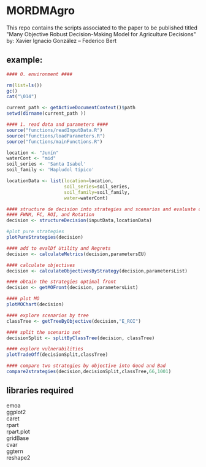 # MORDMAgro
This repo contains the scripts associated to the paper to be published titled "Many Objective Robust Decision-Making Model for Agriculture Decisions" <br>
by: Xavier Ignacio González – Federico Bert

## example:
```r
#### 0. environment ####

rm(list=ls()) 
gc()
cat("\014") 

current_path <- getActiveDocumentContext()$path 
setwd(dirname(current_path ))

#### 1. read data and parameters ####
source("functions/readInputData.R")
source("functions/loadParameters.R")
source("functions/mainFunctions.R")

location <- "Junín"
waterCont <- "mid"
soil_series <- 'Santa Isabel'
soil_family <- 'Hapludol típico'

locationData <- list(location=location,
                     soil_series=soil_series,
                     soil_family=soil_family,
                     water=waterCont)

#### structure de decision into strategies and scenarios and evaluate combination with: 
#### FWNM, FC, ROI, and Rotation
decision <- structureDecision(inputData,locationData)

#plot pure strategies
plotPureStrategies(decision)

#### add to evalDf Utility and Regrets
decision <- calculateMetrics(decision,parametersEU)

#### calculate objectives 
decision <- calculateObjectivesByStrategy(decision,parametersList)

#### obtain the strategies optimal front
decision <- getMOFront(decision, parametersList) 

#### plot MO
plotMOChart(decision)

#### explore scenarios by tree
classTree <- getTreeByObjective(decision,"E_ROI")

#### split the scenario set
decisionSplit <- splitByClassTree(decision, classTree)

#### explore vulnerabilities
plotTradeOff(decisionSplit,classTree)

#### compare two strategies by objective into Good and Bad
compare2strategies(decision,decisionSplit,classTree,66,1001)
```

## libraries required
emoa<br>
ggplot2<br>
caret<br>
rpart<br>
rpart.plot<br>
gridBase<br>
cvar<br>
ggtern<br>
reshape2<br>
